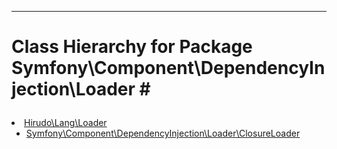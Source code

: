 - - -

# Class Hierarchy for Package Symfony\Component\DependencyInjection\Loader #<ul>
<li><a href="https://github.com/JeyDotC/Hirudo-docs/blob/master/hirudo/lang/loader.html">Hirudo\Lang\Loader</a><ul>
<li><a href="https://github.com/JeyDotC/Hirudo-docs/blob/master/symfony/component/dependencyinjection/loader/closureloader.html">Symfony\Component\DependencyInjection\Loader\ClosureLoader</a></li>
</ul>
</li>
</ul>
